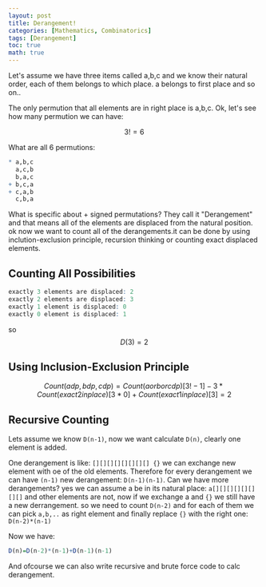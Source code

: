 ```yaml
---
layout: post
title: Derangement!
categories: [Mathematics, Combinatorics]
tags: [Derangement]  
toc: true
math: true
---
```


Let's assume we have three items called a,b,c and we know their natural order, each of them belongs to which place. a belongs to first place and so on..  

The only permution that all elements are in right place is a,b,c. Ok, let's see how many permution we can have:

$$3!=6$$

What are all 6 permutions:
```r
* a,b,c
  a,c,b
  b,a,c
+ b,c,a
+ c,a,b
  c,b,a
```

What is specific about + signed permutations? 
They call it "Derangement" and that means all of the elements are displaced from the natural position.
ok now we want to count all of the derangements.it can be done by using inclution-exclusion principle, recursion thinking or counting exact displaced elements.

## Counting All Possibilities

```r
exactly 3 elements are displaced: 2
exactly 2 elements are displaced: 3
exactly 1 element is displaced: 0
exactly 0 element is displaced: 1
```
so $$D(3)=2$$

## Using Inclusion-Exclusion Principle

$$Count(a dp,b dp,c dp)=Count(a or b or c dp)[3!-1] - 3*Count(exact 2 inplace)[3*0]+Count(exact 1 inplace)[3]=2$$


## Recursive Counting

Lets assume we know `D(n-1)`, now we want calculate `D(n)`, clearly one element is added.

One derangement is like: `[][][][][][][][] {}` we can exchange new element with oe of the old elements. Therefore for every derangement we can have `(n-1)` new derangement: `D(n-1)(n-1)`. 
Can we have more derangements? yes we can assume a be in its natural place: `a[][][][][][][][]` and other elements are not, now if we exchange a and `{}` we still have a new derrangement. so we need to count `D(n-2)` and for each of them we can pick `a,b,..` as right element and finally replace `{}` with the right one: `D(n-2)*(n-1)` 

Now we have: 
```r
D(n)=D(n-2)*(n-1)+D(n-1)(n-1)
```


And ofcourse we can also write recursive and brute force code to calc derangement.


